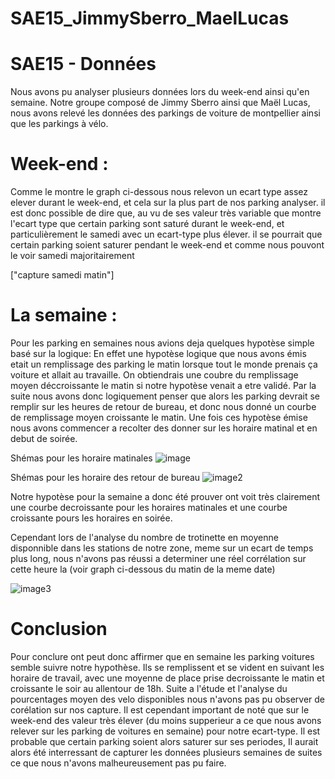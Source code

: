# SAE15_JimmySberro_MaelLucas

# SAE15 - Données 

Nous avons pu analyser plusieurs données lors du week-end ainsi qu'en semaine. 
Notre groupe composé de Jimmy Sberro ainsi que Maël Lucas, nous avons relevé les données des parkings de voiture de montpellier ainsi que les parkings à vélo.


# Week-end :

Comme le montre le graph ci-dessous nous relevon un ecart type assez elever durant le week-end, et cela sur la plus part de nos parking analyser. il est donc possible de dire que, au vu de ses valeur très variable que montre l'ecart type que certain parking sont saturé durant le week-end, et particulièrement le samedi avec un ecart-type plus élever. il se pourrait que certain parking soient saturer pendant le week-end et comme nous pouvont le voir samedi majoritairement

["capture samedi matin"]


# La semaine :

Pour les parking en semaines nous avions deja quelques hypotèse simple basé sur la logique:
En effet une hypotèse logique que nous avons émis etait un remplissage des parking le matin lorsque tout le monde prenais ça voiture et allait au travaille. On obtiendrais une coubre du remplissage moyen déccroissante le matin si notre hypotèse venait a etre validé. Par la suite nous avons donc logiquement penser que alors les parking devrait se remplir sur les heures de retour de bureau, et donc nous donné un courbe de remplissage moyen croissante le matin. Une fois ces hypotèse émise nous avons commencer a recolter des donner sur les horaire matinal et en debut de soirée.

Shémas pour les horaire matinales
![image](https://user-images.githubusercontent.com/122377916/215204760-bb333ad7-562e-42e5-a0de-6433802e1863.png)

Shémas pour les horaire des retour de bureau
![image2](https://user-images.githubusercontent.com/122377916/215204766-2a11a6f5-5412-4a8a-a11a-b433425d6e20.png)

Notre hypotèse pour la semaine a donc été prouver ont voit très clairement une courbe decroissante pour les horaires matinales et une courbe croissante pours les horaires en soirée.


Cependant lors de l'analyse du nombre de trotinette en moyenne disponnible dans les stations de notre zone, meme sur un ecart de temps plus long, nous n'avons pas réussi a determiner une réel corrélation sur cette heure la (voir graph ci-dessous du matin de la meme date)

![image3](https://user-images.githubusercontent.com/122377916/215211910-d7448c29-6ba5-4f66-acec-c3f3985f7a5e.png)

# Conclusion 

Pour conclure ont peut donc affirmer que en semaine les parking voitures semble suivre notre hypothèse. Ils se remplissent et se vident en suivant les horaire de travail, avec une moyenne de place prise decroissante le matin et croissante le soir au allentour de 18h. Suite a l'étude et l'analyse du pourcentages moyen des velo disponibles nous n'avons pas pu observer de corélation sur nos capture. Il est cependant important de noté que sur le week-end des valeur très élever (du moins supperieur a ce que nous avons relever sur les parking de voitures en semaine) pour notre ecart-type. Il est probable que certain parking soient alors saturer sur ses periodes, Il aurait alors été interressant de capturer les données plusieurs semaines de suites ce que nous n'avons malheureusement pas pu faire.
